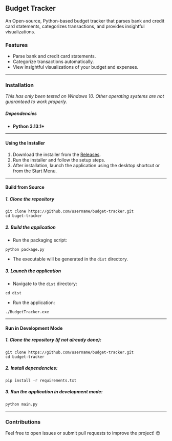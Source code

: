 ## Budget Tracker

An Open-source, Python-based budget tracker that parses bank and credit card statements, categorizes transactions, and provides insightful visualizations.

### Features
- Parse bank and credit card statements.
- Categorize transactions automatically.
- View insightful visualizations of your budget and expenses.

---

### Installation
*This has only been tested on Windows 10. Other operating systems are not guaranteed to work properly.*

##### Dependencies
- **Python 3.13.1+**

---

#### **Using the Installer**
1. Download the installer from the [Releases](link-to-release).
2. Run the installer and follow the setup steps.
3. After installation, launch the application using the desktop shortcut or from the Start Menu.

---

#### **Build from Source**

##### 1. Clone the repository
```
git clone https://github.com/username/budget-tracker.git
cd buget-tracker
```
##### 2. Build the application
- Run the packaging script:
```
python package.py
```
- The executable will be generated in the `dist` directory.
##### 3. Launch the application
- Navigate to the `dist` directory:
```
cd dist
```
- Run the application:
```
./BudgetTracker.exe
```

---

#### Run in Development Mode

##### 1. Clone the repository (if not already done):
```
git clone https://github.com/username/budget-tracker.git
cd budget-tracker
```
##### 2. Install dependencies:
```
pip install -r requirements.txt
```
##### 3. Run the application in development mode:
```
python main.py
```

---

### Contributions
Feel free to open issues or submit pull requests to improve the project! 😊